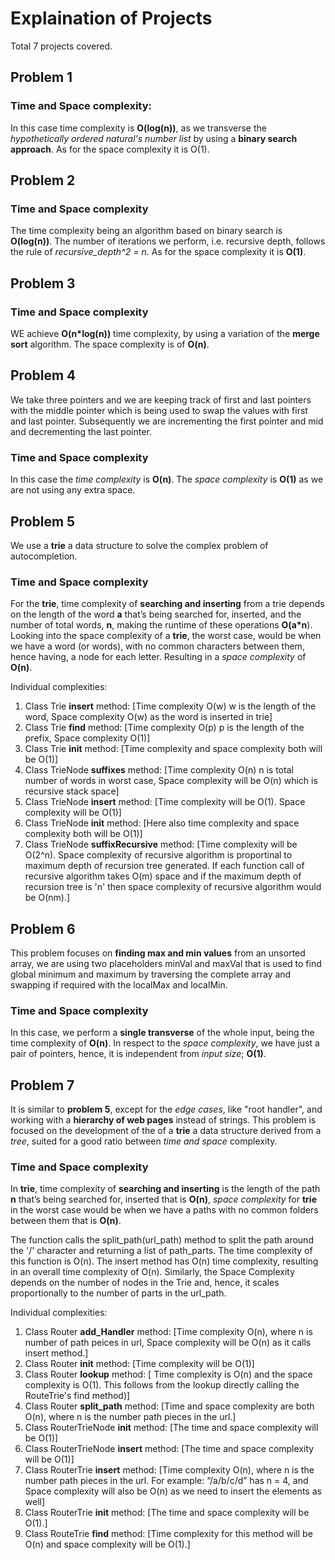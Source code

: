 # Explaination of Projects
Total 7 projects covered. 

## Problem 1

### Time and Space complexity:
In this case time complexity is __O(log(n))__, as we transverse the _hypothetically ordered natural's number list_ by 
using a __binary search approach__. As for the space complexity it is O(1).

## Problem 2

### Time and Space complexity
The time complexity being an algorithm based on binary search is __O(log(n))__.  The number of iterations we perform,
i.e. recursive depth, follows the rule of _recursive_depth^2 = n_. As for the space complexity it is __O(1)__.

## Problem 3

### Time and Space complexity 
WE achieve  __O(n*log(n))__ time complexity, by using a variation of the __merge sort__ algorithm. 
The space complexity is of __O(n)__.

## Problem 4
We take three pointers and we are keeping track of first and last pointers with the middle pointer which is being used to swap the values with first and last pointer.
Subsequently we are incrementing the first pointer and mid and decrementing the last pointer. 

### Time and Space complexity
In this case the _time complexity_ is __O(n)__. The _space complexity_ is  __O(1)__ as we are not using any extra space.

## Problem 5
We use a __trie__ a data structure to solve the complex problem of autocompletion.

### Time and Space complexity
For the __trie__, time complexity of **searching and inserting** from a trie depends on the length of the word **a** 
that’s being searched for, inserted, and the number of total words, **n**, making the runtime of these operations
 __O(a*n__). Looking into the space complexity of a __trie__, the worst case, would be when we have a word (or words),
 with no common characters between them, hence having, a node for each letter. Resulting in a _space complexity_ of 
 __O(n)__.

Individual complexities:
1. Class Trie __insert__ method: [Time complexity O(w) w is the length of the word, Space complexity O(w) as the word is inserted in trie]
2. Class Trie __find__ method: [Time complexity O(p) p is the length of the prefix, Space complexity O(1)]
3. Class Trie __init__ method: [Time complexity and space complexity both will be O(1)]
4. Class TrieNode __suffixes__ method: [Time complexity O(n) n is total number of words in worst case, Space complexity will be O(n) which is recursive stack space]
5. Class TrieNode __insert__ method: [Time complexity will be O(1). Space complexity will be O(1)]
6. Class TrieNode __init__ method: [Here also time complexity and space complexity both will be O(1)]
7. Class TrieNode __suffixRecursive__ method: [Time complexity will be O(2^n). Space complexity of recursive algorithm is proportinal to maximum depth of recursion tree generated. If each function call of recursive algorithm takes O(m) space and if the maximum depth of recursion tree is 'n' then space complexity of recursive algorithm would be O(nm).]


## Problem 6

This problem focuses on __finding max and min values__ from an unsorted array, we are using two placeholders minVal and maxVal that is used to find global minimum 
and maximum by traversing the complete array and swapping if required with the localMax and localMin. 

### Time and Space complexity
In this case, we perform a __single transverse__ of the whole input, being the time complexity of __O(n)__. In respect 
to the _space complexity_, we have just a pair of pointers, hence, it is independent from _input size_; __O(1)__.


## Problem 7 
It is similar to __problem 5__, except for the _edge cases_, like "root handler", and working with a __hierarchy of 
web pages__ instead of strings. This problem is focused on the development of the of a __trie__ a data structure 
derived from a _tree_, suited for a good ratio between _time and space_ complexity.

### Time and Space complexity
In __trie__, time complexity of **searching and inserting** is the length of the path **n**
that’s being searched for, inserted that is __O(n)__, _space complexity_ for __trie__ in the worst case would be when we have a paths with no common folders between them that is __O(n)__. 

The function calls the split_path(url_path) method to split the path around the '/' character and returning a list of path_parts. The time complexity of this function is O(n). The insert method has O(n) time complexity, resulting in an overall time complexity of O(n). Similarly, the Space Complexity depends on the number of nodes in the Trie and, hence, it scales proportionally to the number of parts in the url_path.

Individual complexities:
1. Class Router __add_Handler__ method: [Time complexity O(n), where n is number of path peices in url, Space complexity will be O(n) as it calls insert method.]
2. Class Router __init__ method: [Time complexity will be O(1)]
3. Class Router __lookup__ method: [ Time complexity is O(n) and the space complexity is O(1). This follows from the lookup directly calling the RouteTrie's find method)]
4. Class Router __split_path__ method: [Time and space complexity are both O(n), where n is the number path pieces in the url.]
5. Class RouterTrieNode __init__ method: [The time and space complexity will be O(1)]
6. Class RouterTrieNode __insert__ method: [The time and space complexity will be O(1)]
7. Class RouterTrie __insert__ method: [Time complexity O(n), where n is the number path pieces in the url. For example: “/a/b/c/d” has n = 4, and Space complexity will also be O(n) as we need to insert the elements as well]
8. Class RouterTrie __init__ method: [The time and space complexity will be O(1).]
9. Class RouteTrie __find__ method: [Time complexity for this method will be O(n) and space complexity will be O(1).]
